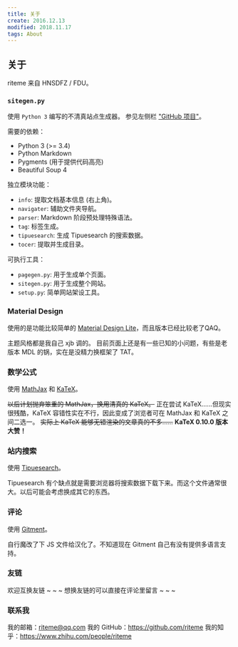 ```yaml
---
title: 关于
create: 2016.12.13
modified: 2018.11.17
tags: About
---
```


## 关于
riteme 来自 HNSDFZ / FDU。

### `sitegen.py`
使用 `Python 3` 编写的不清真站点生成器。
参见左侧栏 ["GitHub 项目"](https://github.com/riteme/riteme.github.io)。

需要的依赖：

* Python 3 (>= 3.4)
* Python Markdown
* Pygments (用于提供代码高亮)
* Beautiful Soup 4

独立模块功能：

* `info`: 提取文档基本信息 (右上角)。
* `navigater`: 辅助文件夹导航。
* `parser`: Markdown 阶段预处理特殊语法。
* `tag`: 标签生成。
* `tipuesearch`: 生成 Tipuesearch 的搜索数据。
* `tocer`: 提取并生成目录。

可执行工具：

* `pagegen.py`: 用于生成单个页面。
* `sitegen.py`: 用于生成整个网站。
* `setup.py`: 简单网站架设工具。

### Material Design
使用的是功能比较简单的 [Material Design Lite](http://getmdl.io/)，而且版本已经比较老了QAQ。

主题风格都是我自己 xjb 调的。
目前页面上还是有一些已知的小问题，有些是老版本 MDL 的锅，实在是没精力换框架了 TAT。

### 数学公式
使用 [MathJax](http://www.mathjax.org/) 和 [KaTeX](http://khan.github.io/KaTeX/)。

~~以后计划抛弃笨重的 MathJax，换用清真的 KaTeX。~~
正在尝试 KaTeX......但现实很残酷，KaTeX 容错性实在不行，因此变成了浏览者可在 MathJax 和 KaTeX 之间二选一。
~~实际上 KaTeX 能够无错渲染的文章真的不多......~~ **KaTeX 0.10.0 版本大赞！**

### 站内搜索
使用 [Tipuesearch](http://www.tipue.com/search/)。

Tipuesearch 有个缺点就是需要浏览器将搜索数据下载下来。而这个文件通常很大。以后可能会考虑换成其它的东西。

### 评论
使用 [Gitment](https://github.com/imsun/gitment)。

自行魔改了下 JS 文件给汉化了。不知道现在 Gitment 自己有没有提供多语言支持。

### 友链
欢迎互换友链 ~ ~ ~
想换友链的可以直接在评论里留言 ~ ~ ~

### 联系我
我的邮箱：<riteme@qq.com>
我的 GitHub：<https://github.com/riteme>
我的知乎：<https://www.zhihu.com/people/riteme>
